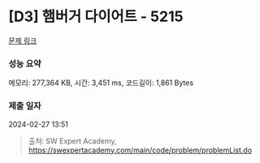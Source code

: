# [D3] 햄버거 다이어트 - 5215 

[문제 링크](https://swexpertacademy.com/main/code/problem/problemDetail.do?contestProbId=AWT-lPB6dHUDFAVT) 

### 성능 요약

메모리: 277,364 KB, 시간: 3,451 ms, 코드길이: 1,861 Bytes

### 제출 일자

2024-02-27 13:51



> 출처: SW Expert Academy, https://swexpertacademy.com/main/code/problem/problemList.do